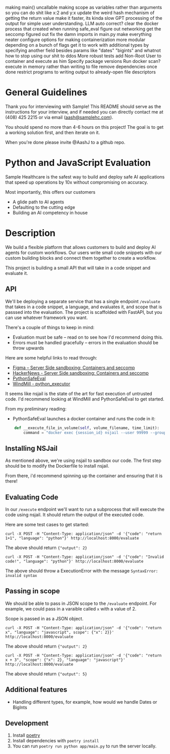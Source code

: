 making main() uncallable
making scope as variables rather than arguments so you can do shit like x:2 and y:x
update the weird hash mechanism of getting the return value
make it faster, its kinda slow
GPT processing of the output for simple user understanding.  LLM auto correct?
clear the docker process that created when running safe_eval
figure out networking
get the seccomp figured out
fix the damn imports in main.py
make everything neater
configure options for making containerization more modular depending on a bunch of flags
get it to work with additional types by specifying another field besides params like "dates" "bigints" and whatnot
how to stop using our shit to ddos
More robust tests
add Non-Root User to container and execute as him
Specify package versions
Run docker scan?
execute in memory rather than writing to file
remove dependencies once done
restrict programs to writing output to already-open file descriptors

# General Guidelines
Thank you for interviewing with Sample! This README should serve as the instructions for your interview, and if needed you can directly contact me at (408) 425 2215 or via email (aash@samplehc.com).

You should spend no more than 4-6 hours on this project! The goal is to get a working solution first, and then iterate on it. 

When you're done please invite @AashJ to a github repo.

# Python and JavaScript Evaluation

Sample Healthcare is the safest way to build and deploy safe AI applications that speed up operations by 10x without compromising on accuracy.

Most importantly, this offers our customers
- A glide path to AI agents
- Defaulting to the cutting edge
- Building an AI competency in house 


# Description

We build a flexible platform that allows customers to build and deploy AI agents for custom workflows. Our users write small code snippets with our custom building blocks and connect them together to create a workflow.

This project is building a small API that will take in a code snippet and evaluate it.

## API

We'll be deploying a separate service that has a single endpoint `/evaluate` that takes in a code snippet, a language, and evaluates it, and scope that is passsed into the evaluation. The project is scaffolded with FastAPI, but you can use whatever framework you want.

There's a couple of things to keep in mind:
- Evaluation must be safe – read on to see how I'd recommend doing this.
- Errors must be handled gracefully – errors in the evaluation should be throw upwards

Here are some helpful links to read through:

- [Figma – Server Side sandboxing: Containers and seccomp](https://www.figma.com/blog/server-side-sandboxing-containers-and-seccomp/#j1WRe)
- [HackerNews - Server Side sandboxing: Containers and seccomp](https://news.ycombinator.com/item?id=38000824)
- [PythonSafeEval](https://github.com/s3131212/PythonSafeEval)
- [WindMill - python_executor](https://github.com/windmill-labs/windmill/blob/main/backend/windmill-worker/src/python_executor.rs)

It seems like nsjail is the state of the art for fast execution of untrusted code. I'd recommend looking at WindMill and PythonSafeEval to get started. 

From my preliminary reading:
- PythonSafeEval launches a docker container and runs the code in it:
```python
    def __execute_file_in_volume(self, volume_filename, time_limit):
        command = "docker exec {session_id} nsjail --user 99999 --group 99999 --disable_proc --chroot / --really_quiet --time_limit {time_limit} /usr/bin/python3 /volume/{volume_filename}".format(session_id=self.__session_id, time_limit=time_limit, volume_filename=volume_filename)
```


## Installing NSJail

As mentioned above, we're using nsjail to sandbox our code. The first step should be to modify the Dockerfile to install nsjail.

From there, i'd recommend spinning up the container and ensuring that it is there!

## Evaluating Code

In our `/execute` endpoint we'll want to run a subprocess that will execute the code using nsjail. It should return the output of the executed code.


Here are some test cases to get started:


```
curl -X POST -H "Content-Type: application/json" -d '{"code": "return 1+1", "language": "python"}' http://localhost:8000/evaluate
```

The above should return `{"output": 2}`


```
curl -X POST -H "Content-Type: application/json" -d '{"code": "Invalid code!", "language": "python"}' http://localhost:8000/evaluate
```

The above should throw a ExecutionError with the message `SyntaxError: invalid syntax`

## Passing in scope

We should be able to pass in JSON scope to the `/evaluate` endpoint. For example, we could pass in a varaible called `x` with a value of 2.

Scope is passed in as a JSON object.

```
curl -X POST -H "Content-Type: application/json" -d '{"code": "return x", "language": "javascript", scope": {"x": 2}}' http://localhost:8000/evaluate
```

The above should return `{"output": 2}`

```
curl -X POST -H "Content-Type: application/json" -d '{"code": "return x + 3", "scope": {"x": 2}, "language": "javascript"}' http://localhost:8000/evaluate
```

The above should return `{"output": 5}`

## Additional features
- Handling different types, for example, how would we handle Dates or BigInts

## Development
1. Install [poetry](https://python-poetry.org/docs/)
2. Install dependencies with `poetry install`
3. You can run `poetry run python app/main.py` to run the server locally.

